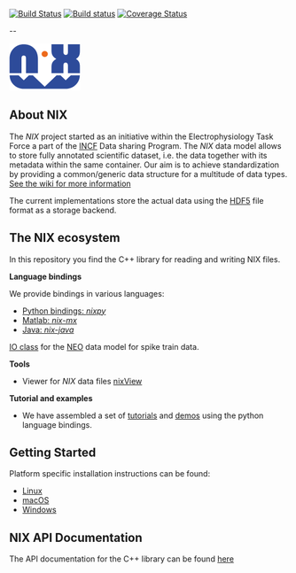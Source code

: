 [![Build Status](https://travis-ci.org/G-Node/nix.svg?branch=master)](https://travis-ci.org/G-Node/nix)
[![Build status](https://ci.appveyor.com/api/projects/status/cdupf2np8ffg5hjt/branch/master?svg=true)](https://ci.appveyor.com/project/stoewer/nix/branch/master)
[![Coverage Status](https://coveralls.io/repos/G-Node/nix/badge.svg?branch=master)](https://coveralls.io/r/G-Node/nix?branch=master)

--

![nix_logo](docs/nix_logo.png "NIX")

About NIX
---------

The *NIX* project started as an initiative within the
Electrophysiology Task Force a part of the
[INCF](http://www.incf.org/) Data sharing Program.  The *NIX* data
model allows to store fully annotated scientific dataset, i.e. the
data together with its metadata within the same container. Our aim is
to achieve standardization by providing a common/generic data
structure for a multitude of data types.  [See the wiki for more
information](https://github.com/G-Node/nix/wiki)


The current implementations store the actual data using the [HDF5](http://www.hdfgroup.org/) file format as a storage backend.


The NIX ecosystem
-----------------

In this repository you find the C++ library for reading and writing NIX files.

**Language bindings**

We provide bindings in various languages:

- [Python bindings: *nixpy*](https://github.com/g-node/nixpy "Python library either as bindings or using h5py")
- [Matlab: *nix-mx*](https://github.com/g-node/nix-mx "Matlab language bindings, requires the C++ library")
- [Java: *nix-java*](https://github.com/g-node/nix-java "Java language bindings, requires the C++ library")

[IO class](https://github.com/python-neo-nixio) for the [NEO](http://neuralensemble.org/neo/) data model for spike train data.

**Tools**

- Viewer for *NIX* data files [nixView](https://github.com/bendalab/nixview "NixView - viewer for nix files")

**Tutorial and examples**

- We have assembled a set of
 [tutorials](http://g-node.github.io/nixpy/tutorial.html "Python Tutorial") and
 [demos](https://github.com/g-node/nix-demo "Jupiter notebooks demonstrating nix for various use-cases") using the python language
 bindings.


Getting Started 
---------------

Platform specific installation instructions can be found:

- [Linux](docs/install_linux.md)
- [macOS](docs/install_mac.md)
- [Windows](docs/install_win.md)


NIX API Documentation
---------------------

The API documentation for the C++ library can be found [here](http://g-node.github.io/nix/)


